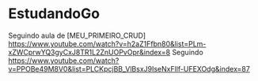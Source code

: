 # EstudandoGo

Seguindo aula de [MEU_PRIMEIRO_CRUD] https://www.youtube.com/watch?v=h2aZ1Ffbn80&list=PLm-xZWCprwYQ3gyCxJ8TR1L2ZnUOPvOpr&index=8
Seguindo https://www.youtube.com/watch?v=PPOBe49M8V0&list=PLCKpcjBB_VlBsxJ9IseNxFllf-UFEXOdg&index=87
